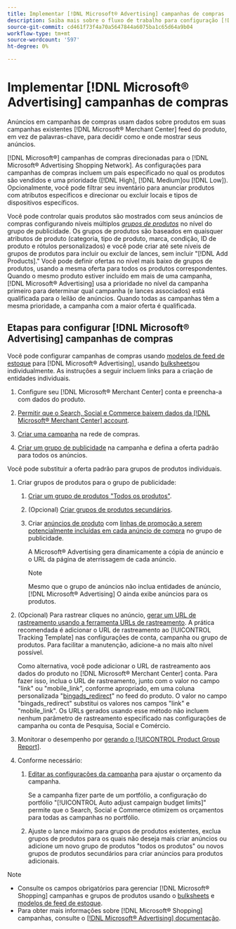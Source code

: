 ```yaml
---
title: Implementar [!DNL Microsoft® Advertising] campanhas de compras
description: Saiba mais sobre o fluxo de trabalho para configuração [!DNL Microsoft® Advertising] campanhas de compras.
source-git-commit: cd461f73f4a70a5647844a6075ba1c65d64a9b04
workflow-type: tm+mt
source-wordcount: '597'
ht-degree: 0%

---
```


# Implementar [!DNL Microsoft® Advertising] campanhas de compras

Anúncios em campanhas de compras usam dados sobre produtos em suas campanhas existentes [!DNL Microsoft® Merchant Center] feed do produto, em vez de palavras-chave, para decidir como e onde mostrar seus anúncios.

[!DNL Microsoft®] campanhas de compras direcionadas para o [!DNL Microsoft® Advertising Shopping Network]. As configurações para campanhas de compras incluem um país especificado no qual os produtos são vendidos e uma prioridade ([!DNL High], [!DNL Medium]ou [!DNL Low]). Opcionalmente, você pode filtrar seu inventário para anunciar produtos com atributos específicos e direcionar ou excluir locais e tipos de dispositivos específicos.

Você pode controlar quais produtos são mostrados com seus anúncios de compras configurando níveis múltiplos *[grupos de produtos](/help/search-social-commerce/campaign-management/campaigns/product-group-about.md)* no nível do grupo de publicidade. Os grupos de produtos são baseados em quaisquer atributos de produto (categoria, tipo de produto, marca, condição, ID de produto e rótulos personalizados) e você pode criar até sete níveis de grupos de produtos para incluir ou excluir de lances, sem incluir &quot;[!DNL Add Products].&quot; Você pode definir ofertas no nível mais baixo de grupos de produtos, usando a mesma oferta para todos os produtos correspondentes. Quando o mesmo produto estiver incluído em mais de uma campanha, [!DNL Microsoft® Advertising] usa a prioridade no nível da campanha primeiro para determinar qual campanha (e lances associados) está qualificada para o leilão de anúncios. Quando todas as campanhas têm a mesma prioridade, a campanha com a maior oferta é qualificada.

## Etapas para configurar [!DNL Microsoft® Advertising] campanhas de compras

Você pode configurar campanhas de compras usando [modelos de feed de estoque](/help/search-social-commerce/campaign-management/inventory-feeds/inventory-feeds-about.md) para [!DNL Microsoft® Advertising], usando [bulksheets](/help/search-social-commerce/campaign-management/bulksheets/bulksheet-about.md)ou individualmente. As instruções a seguir incluem links para a criação de entidades individuais.

1. Configure seu [!DNL Microsoft® Merchant Center] conta e preencha-a com dados do produto.

1. [Permitir que o Search, Social e Commerce baixem dados da [!DNL Microsoft® Merchant Center] account](/help/search-social-commerce/campaign-management/accounts/merchant-account-manage.md).

1. [Criar uma campanha](/help/search-social-commerce/campaign-management/campaigns/campaign-manage.md) na rede de compras.

1. [Criar um grupo de publicidade](/help/search-social-commerce/campaign-management/campaigns/ad-group-manage.md) na campanha e defina a oferta padrão para todos os anúncios.

Você pode substituir a oferta padrão para grupos de produtos individuais.

1. Criar grupos de produtos para o grupo de publicidade:

   1. [Criar um grupo de produtos &quot;Todos os produtos&quot;](/help/search-social-commerce/campaign-management/campaigns/product-group-manage.md).

   1. (Opcional) [Criar grupos de produtos secundários](/help/search-social-commerce/campaign-management/campaigns/product-group-manage.md).

   1. Criar [anúncios de produto](/help/search-social-commerce/campaign-management/campaigns/ad-manage.md) com [linhas de promoção a serem potencialmente incluídas em cada anúncio de compra](/help/search-social-commerce/campaign-management/campaigns/product-group-settings-microsoft.md) no grupo de publicidade.

      A Microsoft® Advertising gera dinamicamente a cópia de anúncio e o URL da página de aterrissagem de cada anúncio.

      >[!NOTE]
      >
      >Mesmo que o grupo de anúncios não inclua entidades de anúncio, [!DNL Microsoft® Advertising] O ainda exibe anúncios para os produtos.

1. (Opcional) Para rastrear cliques no anúncio, [gerar um URL de rastreamento usando a ferramenta URLs de rastreamento](/help/search-social-commerce/tools/click-tracking-url-generate.md). A prática recomendada é adicionar o URL de rastreamento ao [!UICONTROL Tracking Template] nas configurações de conta, campanha ou grupo de produtos. Para facilitar a manutenção, adicione-a no mais alto nível possível.

   Como alternativa, você pode adicionar o URL de rastreamento aos dados do produto no [!DNL Microsoft® Merchant Center] conta. Para fazer isso, inclua o URL de rastreamento, junto com o valor no campo &quot;link&quot; ou &quot;mobile_link&quot;, conforme apropriado, em uma coluna personalizada &quot;[bingads_redirect](https://help.ads.microsoft.com/#apex/3/en/51084)&quot; no feed do produto. O valor no campo &quot;bingads_redirect&quot; substitui os valores nos campos &quot;link&quot; e &quot;mobile_link&quot;. Os URLs gerados usando esse método não incluem nenhum parâmetro de rastreamento especificado nas configurações de campanha ou conta de Pesquisa, Social e Comércio.

1. Monitorar o desempenho por [gerando o [!UICONTROL Product Group Report]](/help/search-social-commerce/reports/management/basic-advanced/basic-advanced-report-generate.md).

1. Conforme necessário:

   1. [Editar as configurações da campanha](/help/search-social-commerce/campaign-management/campaigns/campaign-manage.md) para ajustar o orçamento da campanha.

      Se a campanha fizer parte de um portfólio, a configuração do portfólio &quot;[!UICONTROL Auto adjust campaign budget limits]&quot; permite que o Search, Social e Commerce otimizem os orçamentos para todas as campanhas no portfólio.

   1. Ajuste o lance máximo para grupos de produtos existentes, exclua grupos de produtos para os quais não deseja mais criar anúncios ou adicione um novo grupo de produtos &quot;todos os produtos&quot; ou novos grupos de produtos secundários para criar anúncios para produtos adicionais.

>[!NOTE]
>
>* Consulte os campos obrigatórios para gerenciar [!DNL Microsoft® Shopping] campanhas e grupos de produtos usando o [bulksheets](/help/search-social-commerce/campaign-management/bulksheets/bulksheet-data-formats/bulksheet-data-microsoft.md) e [modelos de feed de estoque](/help/search-social-commerce/campaign-management/inventory-feeds/ad-templates/template-microsoft-shopping.md).
>* Para obter mais informações sobre [!DNL Microsoft® Shopping] campanhas, consulte o [[!DNL Microsoft® Advertising] documentação](https://help.ads.microsoft.com/#apex/3/en/50903).

